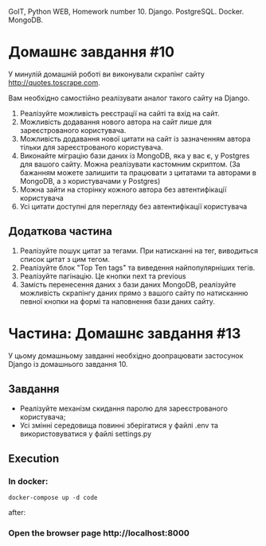 GoIT, Python WEB, Homework number 10. Django. PostgreSQL. Docker. MongoDB. 

# Домашнє завдання #10

У минулій домашній роботі ви виконували скрапінг сайту http://quotes.toscrape.com.

Вам необхідно самостійно реалізувати аналог такого сайту на Django.

1. Реалізуйте можливість реєстрації на сайті та вхід на сайт.
2. Можливість додавання нового автора на сайт лише для зареєстрованого користувача.
3. Можливість додавання нової цитати на сайт із зазначенням автора тільки для зареєстрованого користувача.
4. Виконайте міграцію бази даних із MongoDB, яка у вас є, у Postgres для вашого сайту. Можна реалізувати кастомним скриптом. (За бажанням можете залишити та працювати з цитатами та авторами в MongoDB, а з користувачами у Postgres)
5. Можна зайти на сторінку кожного автора без автентифікації користувача
6. Усі цитати доступні для перегляду без автентифікації користувача

## Додаткова частина

1. Реалізуйте пошук цитат за тегами. При натисканні на тег, виводиться список цитат з цим тегом.
2. Реалізуйте блок "Top Ten tags" та виведення найпопулярніших тегів.
3. Реалізуйте пагінацію. Це кнопки next та previous
4. Замість перенесення даних з бази даних MongoDB, реалізуйте можливість скрапінгу даних прямо з вашого сайту по натисканню певної кнопки на формі та наповнення бази даних сайту.


# Частина:  Домашнє завдання #13

У цьому домашньому завданні необхідно доопрацювати застосунок Django із домашнього завдання 10.



## Завдання


- Реалізуйте механізм скидання паролю для зареєстрованого користувача;
- Усі змінні середовища повинні зберігатися у файлі .env та використовуватися у файлі settings.py



## Execution

### In docker:
 
```
docker-compose up -d code 
```
after: 


### Open the browser page http://localhost:8000 

